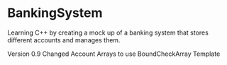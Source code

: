 # BankingSystem
Learning C++ by creating a mock up of a banking system that stores different accounts and manages them.


Version 0.9
Changed Account Arrays to use BoundCheckArray Template